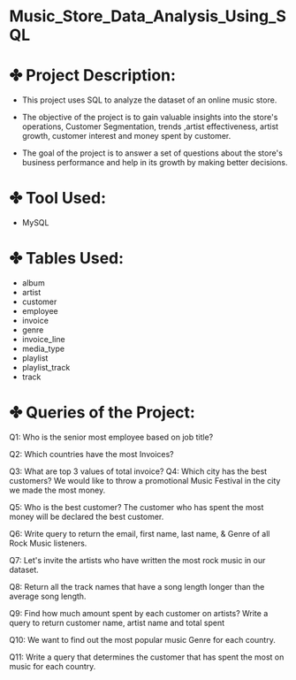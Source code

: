 # Music_Store_Data_Analysis_Using_SQL

#  ✤ Project Description:
- This project uses SQL to analyze the dataset of an online music store.

- The objective of the project is to gain valuable insights into the store's operations, Customer Segmentation, trends ,artist effectiveness, artist growth, customer interest and money spent by customer.

- The goal of the project is to answer a set of questions about the store's business performance and help in its growth by making better decisions.

# ✤ Tool Used:
- MySQL

# ✤ Tables Used:
- album
- artist
- customer
- employee
- invoice
- genre
- invoice_line
- media_type
- playlist
- playlist_track
- track

# ✤ Queries of the Project:
Q1: Who is the senior most employee based on job title?

Q2: Which countries have the most Invoices?

Q3: What are top 3 values of total invoice? Q4: Which city has the best customers? We would like to throw a promotional Music Festival in the city we made the most money.

Q5: Who is the best customer? The customer who has spent the most money will be declared the best customer.

Q6: Write query to return the email, first name, last name, & Genre of all Rock Music listeners.

Q7: Let's invite the artists who have written the most rock music in our dataset.

Q8: Return all the track names that have a song length longer than the average song length.

Q9: Find how much amount spent by each customer on artists? Write a query to return customer name, artist name and total spent

Q10: We want to find out the most popular music Genre for each country.

Q11: Write a query that determines the customer that has spent the most on music for each country.
